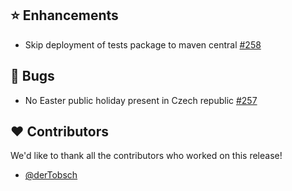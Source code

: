 ## ⭐ Enhancements

- Skip deployment of tests package to maven central [#258](https://github.com/focus-shift/jollyday/pull/258)

## 🐞 Bugs

- No Easter public holiday present in Czech republic [#257](https://github.com/focus-shift/jollyday/issues/257)

## ❤️ Contributors

We'd like to thank all the contributors who worked on this release!

- [@derTobsch](https://github.com/derTobsch)
